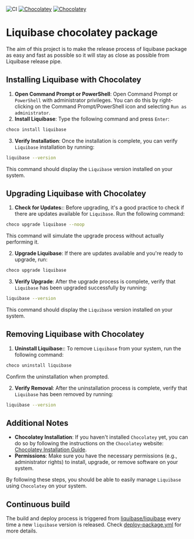 ![CI](https://github.com/liquibase/liquibase-chocolatey/actions/workflows/deploy-package.yml/badge.svg)
[![Chocolatey](https://img.shields.io/chocolatey/v/liquibase.svg)](https://chocolatey.org/packages/liquibase)
[![Chocolatey](https://img.shields.io/chocolatey/dt/liquibase.svg)](https://chocolatey.org/packages/liquibase)


# Liquibase chocolatey package

The aim of this project is to make the release process of liquibase package as easy and fast as possible so it will stay as close as possible from Liquibase release pipe.

## Installing Liquibase with Chocolatey

1. **Open Command Prompt or PowerShell**: Open Command Prompt or `PowerShell` with administrator privileges. You can do this by right-clicking on the Command Prompt/PowerShell icon and selecting `Run as administrator`.
2. **Install Liquibase**: Type the following command and press `Enter`:

  ```bash
  choco install liquibase
  ```

3. **Verify Installation**: Once the installation is complete, you can verify `Liquibase` installation by running:

  ```bash
  liquibase --version
  ```

  This command should display the `Liquibase` version installed on your system.

## Upgrading Liquibase with Chocolatey

1. **Check for Updates:**: Before upgrading, it's a good practice to check if there are updates available for `Liquibase`. Run the following command:

  ```bash
  choco upgrade liquibase --noop
  ```

  This command will simulate the upgrade process without actually performing it.
   
2. **Upgrade Liquibase**: If there are updates available and you're ready to upgrade, run:

  ```bash
  choco upgrade liquibase
  ```

3. **Verify Upgrade**: After the upgrade process is complete, verify that `Liquibase` has been upgraded successfully by running:

  ```bash
  liquibase --version
  ```

  This command should display the `Liquibase` version installed on your system.

## Removing Liquibase with Chocolatey

1. **Uninstall Liquibase:**: To remove `Liquibase` from your system, run the following command:

  ```bash
  choco uninstall liquibase
  ```

  Confirm the uninstallation when prompted.
   
2. **Verify Removal**:  After the uninstallation process is complete, verify that `Liquibase` has been removed by running:

  ```bash
  liquibase --version
  ```

## Additional Notes

* **Chocolatey Installation**: If you haven't installed `Chocolatey` yet, you can do so by following the instructions on the `Chocolatey` website: [Chocolatey Installation Guide](https://chocolatey.org/install).
* **Permissions**: Make sure you have the necessary permissions (e.g., administrator rights) to install, upgrade, or remove software on your system.

By following these steps, you should be able to easily manage `Liquibase` using `Chocolatey` on your system.

## Continuous build

The build and deploy process is triggered from [liquibase/liquibase](https://github.com/liquibase/liquibase) every time a new `liquibase` version is released. Check [deploy-package.yml](.github/workflows/deploy-package.yml) for more details.
